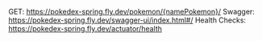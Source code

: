 GET: https://pokedex-spring.fly.dev/pokemon/{namePokemon}/
Swagger: https://pokedex-spring.fly.dev/swagger-ui/index.html#/
Health Checks: https://pokedex-spring.fly.dev/actuator/health
